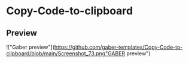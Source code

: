 # Copy-Code-to-clipboard

## Preview

!["Gaber preview"](https://github.com/gaber-templates/Copy-Code-to-clipboard/blob/main/Screenshot_73.png"GABER preview")	
